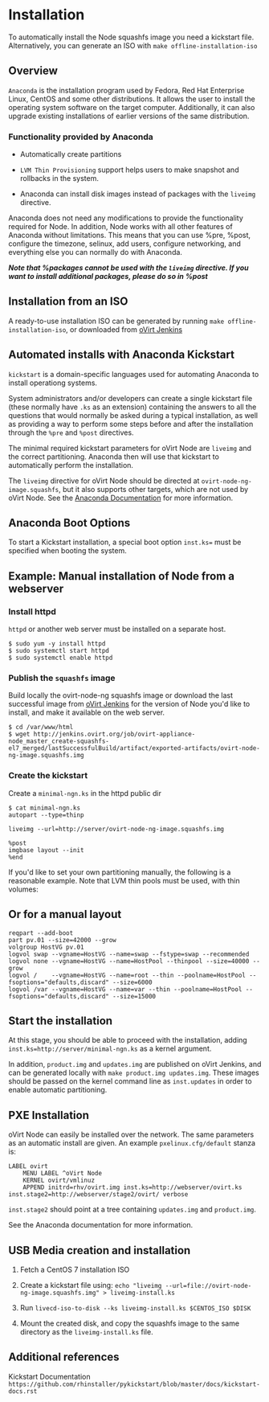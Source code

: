 # Installation

To automatically install the Node squashfs image you need a kickstart file.
Alternatively, you can generate an ISO with `make offline-installation-iso`

## Overview

`Anaconda` is the installation program used by Fedora, Red Hat Enterprise Linux,
CentOS and some other distributions. It allows the user to install the operating
system software on the target computer. Additionally, it can also upgrade
existing installations of earlier versions of the same distribution.

### Functionality provided by Anaconda

*   Automatically create partitions

*   `LVM Thin Provisioning` support helps users to make snapshot and
rollbacks in the system.

*   Anaconda can install disk images instead of packages with the `liveimg`
directive.

Anaconda does not need any modifications to provide the functionality required
for Node. In addition, Node works with all other features of Anaconda without
limitations. This means that you can use %pre, %post, configure the timezone,
selinux, add users, configure networking, and everything else you can normally
do with Anaconda.

***Note that %packages cannot be used with the `liveimg` directive. If you want
to install additional packages, please do so in %post***

## Installation from an ISO

A ready-to-use installation ISO can be generated by running `make
offline-installation-iso`, or downloaded from [oVirt Jenkins](
http://jenkins.ovirt.org/search/?q=ovirt-node-ng)

## Automated installs with Anaconda Kickstart

`kickstart` is a domain-specific languages used for automating Anaconda to
install operationg systems.

System administrators and/or developers can create a single kickstart file
(these normally have `.ks` as an extension) containing the answers to all the
questions that would normally be asked during a typical installation, as well
as providing a way to perform some steps before and after the installation
through the `%pre` and `%post` directives.

The minimal required kickstart parameters for oVirt Node are `liveimg` and the
correct partitioning. Anaconda then will use that kickstart to automatically
perform the installation.

The `liveimg` directive for oVirt Node should be directed at
`ovirt-node-ng-image.squashfs`, but it also supports other targets, which are
not used by oVirt Node. See the [Anaconda Documentation](
https://github.com/rhinstaller/pykickstart/blob/master/docs/kickstart-docs.rst)
for more information.

## Anaconda Boot Options

To start a Kickstart installation, a special boot option `inst.ks=` must be
specified when booting the system.

## Example: Manual installation of Node from a webserver

### Install httpd

`httpd` or another web server must be installed on a separate host.

    $ sudo yum -y install httpd
    $ sudo systemctl start httpd
    $ sudo systemctl enable httpd

### Publish the `squashfs` image

Build locally the ovirt-node-ng squashfs image or download the last successful
image from [oVirt Jenkins](http://jenkins.ovirt.org/search/?q=ovirt-node-ng)
for the version of Node you'd like to install, and make it available on the
web server.

    $ cd /var/www/html
    $ wget http://jenkins.ovirt.org/job/ovirt-appliance-node_master_create-squashfs-el7_merged/lastSuccessfulBuild/artifact/exported-artifacts/ovirt-node-ng-image.squashfs.img

### Create the kickstart

Create a `minimal-ngn.ks` in the httpd public dir

    $ cat minimal-ngn.ks
    autopart --type=thinp

    liveimg --url=http://server/ovirt-node-ng-image.squashfs.img

    %post
    imgbase layout --init
    %end

If you'd like to set your own partitioning manually, the following is a
reasonable example. Note that LVM thin pools must be used, with thin volumes:

## Or for a manual layout

    reqpart --add-boot
    part pv.01 --size=42000 --grow
    volgroup HostVG pv.01
    logvol swap --vgname=HostVG --name=swap --fstype=swap --recommended
    logvol none --vgname=HostVG --name=HostPool --thinpool --size=40000 --grow
    logvol /    --vgname=HostVG --name=root --thin --poolname=HostPool --fsoptions="defaults,discard" --size=6000
    logvol /var --vgname=HostVG --name=var --thin --poolname=HostPool --fsoptions="defaults,discard" --size=15000

## Start the installation

At this stage, you should be able to proceed with the installation, adding
`inst.ks=http://server/minimal-ngn.ks` as a kernel argument.

In addition, `product.img` and `updates.img` are published on oVirt Jenkins, and
can be generated locally with `make product.img updates.img`. These images
should be passed on the kernel command line as `inst.updates` in order to enable
automatic partitioning.

## PXE Installation

oVirt Node can easily be installed over the network. The same parameters as an
automatic install are given. An example `pxelinux.cfg/default` stanza is:

    LABEL ovirt
        MENU LABEL ^oVirt Node
        KERNEL ovirt/vmlinuz
        APPEND initrd=rhv/ovirt.img inst.ks=http://webserver/ovirt.ks inst.stage2=http://webserver/stage2/ovirt/ verbose

`inst.stage2` should point at a tree containing `updates.img` and `product.img`.

See the Anaconda documentation for more information.

## USB Media creation and installation

1.  Fetch a CentOS 7 installation ISO

2.  Create a kickstart file using: `echo "liveimg
--url=file://ovirt-node-ng-image.squashfs.img" > liveimg-install.ks`

3.  Run `livecd-iso-to-disk --ks liveimg-install.ks $CENTOS_ISO $DISK`

4.  Mount the created disk, and copy the squashfs image to the same directory
as the `liveimg-install.ks` file.

## Additional references

Kickstart Documentation
`https://github.com/rhinstaller/pykickstart/blob/master/docs/kickstart-docs.rst`
